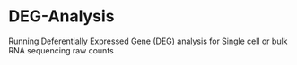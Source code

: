# DEG-Analysis
Running Deferentially Expressed Gene (DEG) analysis for Single cell or bulk RNA sequencing raw counts 
